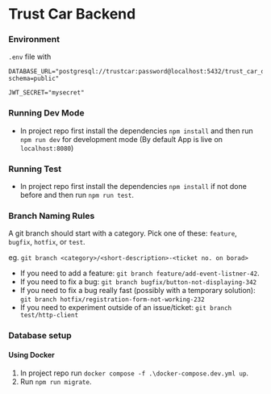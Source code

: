 # Trust Car Backend

### Environment

`.env` file with


```
DATABASE_URL="postgresql://trustcar:password@localhost:5432/trust_car_dev_db?schema=public"

JWT_SECRET="mysecret"
```

### Running Dev Mode
- In project repo first install the dependencies `npm install` and then run `npm run dev` for development mode (By default App is live on `localhost:8080`)

### Running Test

- In project repo first install the dependencies `npm install` if not done before and then run `npm run test`.

### Branch Naming Rules

A git branch should start with a category. Pick one of these: `feature`, `bugfix`, `hotfix`, or `test`.

eg. `git branch <category>/<short-description>-<ticket no. on borad>`

* If you need to add a feature: `git branch feature/add-event-listner-42`.
* If you need to fix a bug: `git branch bugfix/button-not-displaying-342`
* If you need to fix a bug really fast (possibly with a temporary solution): `git branch hotfix/registration-form-not-working-232`
* If you need to experiment outside of an issue/ticket: `git branch test/http-client`


### Database setup

#### Using Docker

1. In project repo run `docker compose -f .\docker-compose.dev.yml up`.
2. Run `npm run migrate`.

